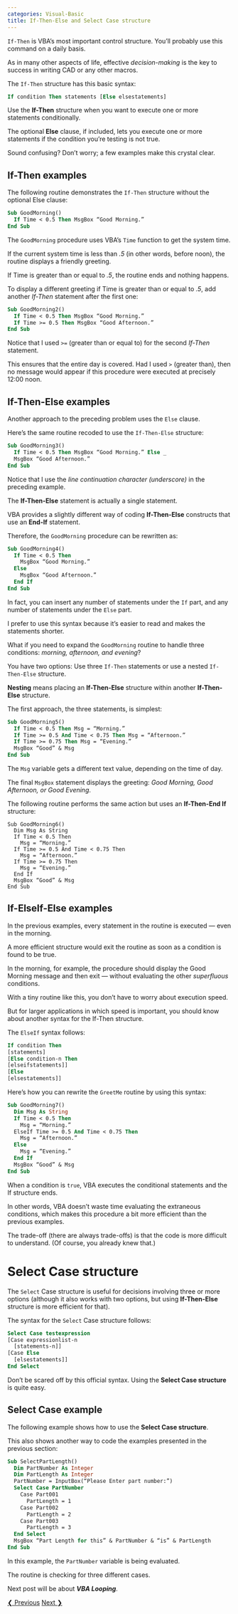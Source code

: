 ```yaml
---
categories: Visual-Basic
title: If-Then-Else and Select Case structure
---
```


`If-Then` is VBA’s most important control structure. You’ll probably use this command on a daily basis. 

As in many other aspects of life, effective *decision-making* is the key to success in writing CAD or any other macros.

The `If-Then` structure has this basic syntax: 

```vb
If condition Then statements [Else elsestatements]
```

Use the **If-Then** structure when you want to execute one or more statements conditionally. 

The optional **Else** clause, if included, lets you execute one or more statements if the condition you’re testing is not true. 

Sound confusing? Don’t worry; a few examples make this crystal clear. 

## If-Then examples

The following routine demonstrates the `If-Then` structure without the optional Else clause: 

```vb
Sub GoodMorning()
  If Time < 0.5 Then MsgBox “Good Morning.”
End Sub
```

The `GoodMorning` procedure uses VBA’s `Time` function to get the system time. 

If the current system time is less than *.5* (in other words, before noon), the routine displays a friendly greeting. 

If Time is greater than or equal to *.5*, the routine ends and nothing happens. 

To display a different greeting if Time is greater than or equal to *.5*, add another *If-Then* statement after the first one: 

```vb
Sub GoodMorning2()
  If Time < 0.5 Then MsgBox “Good Morning.”
  If Time >= 0.5 Then MsgBox “Good Afternoon.”
End Sub
```

Notice that I used `>=` (greater than or equal to) for the second *If-Then* statement. 

This ensures that the entire day is covered. Had I used `>` (greater than), then no message would appear if this procedure were executed at precisely 12:00 noon. 

## If-Then-Else examples

Another approach to the preceding problem uses the `Else` clause. 

Here’s the same routine recoded to use the `If-Then-Else` structure: 

```vb
Sub GoodMorning3()
  If Time < 0.5 Then MsgBox “Good Morning.” Else _
  MsgBox “Good Afternoon.”
End Sub
```

Notice that I use the *line continuation character (underscore)* in the preceding example. 

The **If-Then-Else** statement is actually a single statement. 

VBA provides a slightly different way of coding **If-Then-Else** constructs that use an **End-If** statement. 

Therefore, the `GoodMorning` procedure can be rewritten as: 

```vb
Sub GoodMorning4()
  If Time < 0.5 Then
    MsgBox “Good Morning.”
  Else
    MsgBox “Good Afternoon.”
  End If
End Sub
```

In fact, you can insert any number of statements under the `If` part, and any number of statements under the `Else` part. 

I prefer to use this syntax because it’s easier to read and makes the statements shorter. 

What if you need to expand the `GoodMorning` routine to handle three conditions: *morning, afternoon, and evening*?

You have two options: Use three `If-Then` statements or use a nested `If-Then-Else` structure. 

**Nesting** means placing an **If-Then-Else** structure within another **If-Then-Else** structure. 

The first approach, the three statements, is simplest: 

```vb
Sub GoodMorning5()
  If Time < 0.5 Then Msg = “Morning.”
  If Time >= 0.5 And Time < 0.75 Then Msg = “Afternoon.”
  If Time >= 0.75 Then Msg = “Evening.”
  MsgBox “Good” & Msg
End Sub
```

The `Msg` variable gets a different text value, depending on the time of day. 

The final `MsgBox` statement displays the greeting: *Good Morning, Good Afternoon, or Good Evening*. 

The following routine performs the same action but uses an **If-Then-End If** structure: 

```VB
Sub GoodMorning6()
  Dim Msg As String
  If Time < 0.5 Then
    Msg = “Morning.”
  If Time >= 0.5 And Time < 0.75 Then
    Msg = “Afternoon.”
  If Time >= 0.75 Then
    Msg = “Evening.”
  End If
  MsgBox “Good” & Msg
End Sub
```

<!--{%- include amazon-us-native-ad.html -%}-->

## If-ElseIf-Else examples

In the previous examples, every statement in the routine is executed — even in the morning. 

A more efficient structure would exit the routine as soon as a condition is found to be true. 

In the morning, for example, the procedure should display the Good Morning message and then exit — without evaluating the other *superfluous* conditions. 

With a tiny routine like this, you don’t have to worry about execution speed. 

But for larger applications in which speed is important, you should know about another syntax for the If-Then structure. 

The `ElseIf` syntax follows: 

```vb
If condition Then
[statements]
[Else condition-n Then
[elseifstatements]]
[Else
[elsestatements]]
```

Here’s how you can rewrite the `GreetMe` routine by using this syntax: 

```vb
Sub GoodMorning7()
  Dim Msg As String
  If Time < 0.5 Then
    Msg = “Morning.”
  ElseIf Time >= 0.5 And Time < 0.75 Then
    Msg = “Afternoon.”
  Else
    Msg = “Evening.”
  End If
  MsgBox “Good” & Msg
End Sub
```

When a condition is `true`, VBA executes the conditional statements and the If structure ends. 

In other words, VBA doesn’t waste time evaluating the extraneous conditions, which makes this procedure a bit more efficient than the previous examples. 

The trade-off (there are always trade-offs) is that the code is more difficult to understand. (Of course, you already knew that.) 

# Select Case structure

The `Select` Case structure is useful for decisions involving three or more options (although it also works with two options, but using **If-Then-Else** structure is more efficient for that). 

The syntax for the `Select` Case structure follows: 

```vb
Select Case testexpression
[Case expressionlist-n 
  [statements-n]]
[Case Else
  [elsestatements]]
End Select
```

Don’t be scared off by this official syntax. Using the **Select Case structure** is quite easy. 

## Select Case example

The following example shows how to use the **Select Case structure**. 

This also shows another way to code the examples presented in the previous section: 

```vb
Sub SelectPartLength()
  Dim PartNumber As Integer
  Dim PartLength As Integer
  PartNumber = InputBox(“Please Enter part number:”)
  Select Case PartNumber
    Case Part001
      PartLength = 1
    Case Part002
      PartLength = 2
    Case Part003
      PartLength = 3
  End Select
  MsgBox “Part Length for this” & PartNumber & “is” & PartLength
End Sub
```

In this example, the `PartNumber` variable is being evaluated. 

The routine is checking for three different cases. 

Next post will be about ***VBA Looping***.

<!-- This is post navigation bar -->
<div class="w3-bar w3-margin-top w3-margin-bottom">
    <a href="/visual-basic/vba-controlling-flow-making-desicions" class="w3-button w3-rose">&#10094; Previous</a>
    <a href="/visual-basic/vba-looping" class="w3-button w3-rose w3-right">Next &#10095;</a>
</div>
